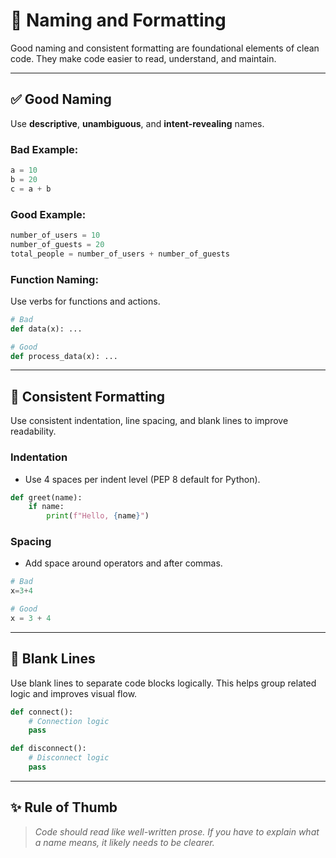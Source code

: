 # 🌟 Naming and Formatting

Good naming and consistent formatting are foundational elements of clean code. They make code easier to read, understand, and maintain.

---

## ✅ Good Naming

Use **descriptive**, **unambiguous**, and **intent-revealing** names.

### Bad Example:
```python
a = 10
b = 20
c = a + b
```

### Good Example:

```python
number_of_users = 10
number_of_guests = 20
total_people = number_of_users + number_of_guests
```

### Function Naming:

Use verbs for functions and actions.

```python
# Bad
def data(x): ...

# Good
def process_data(x): ...
```

---

## 🧱 Consistent Formatting

Use consistent indentation, line spacing, and blank lines to improve readability.

### Indentation

* Use 4 spaces per indent level (PEP 8 default for Python).

```python
def greet(name):
    if name:
        print(f"Hello, {name}")
```

### Spacing

* Add space around operators and after commas.

```python
# Bad
x=3+4

# Good
x = 3 + 4
```

---

## 🧼 Blank Lines

Use blank lines to separate code blocks logically. This helps group related logic and improves visual flow.

```python
def connect():
    # Connection logic
    pass

def disconnect():
    # Disconnect logic
    pass
```

---

## ✨ Rule of Thumb

> *Code should read like well-written prose. If you have to explain what a name means, it likely needs to be clearer.*

